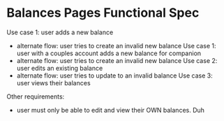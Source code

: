 # Balances Pages Functional Spec

Use case 1: user adds a new balance
  - alternate flow: user tries to create an invalid new balance
Use case 1: user with a couples account adds a new balance for companion
  - alternate flow: user tries to create an invalid new balance
Use case 2: user edits an existing balance
  - alternate flow: user tries to update to an invalid balance
Use case 3: user views their balances


Other requirements:
- user must only be able to edit and view their OWN balances. Duh
